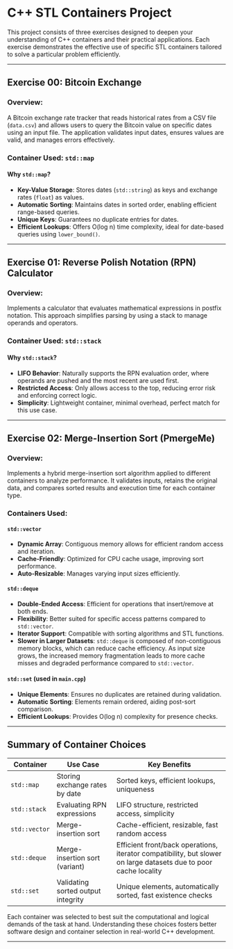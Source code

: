 # C++ STL Containers Project

This project consists of three exercises designed to deepen your understanding of C++ containers and their practical applications. Each exercise demonstrates the effective use of specific STL containers tailored to solve a particular problem efficiently.

---

## Exercise 00: Bitcoin Exchange

### Overview:
A Bitcoin exchange rate tracker that reads historical rates from a CSV file (`data.csv`) and allows users to query the Bitcoin value on specific dates using an input file. The application validates input dates, ensures values are valid, and manages errors effectively.

### Container Used: `std::map`

#### Why `std::map`?
- **Key-Value Storage**: Stores dates (`std::string`) as keys and exchange rates (`float`) as values.
- **Automatic Sorting**: Maintains dates in sorted order, enabling efficient range-based queries.
- **Unique Keys**: Guarantees no duplicate entries for dates.
- **Efficient Lookups**: Offers O(log n) time complexity, ideal for date-based queries using `lower_bound()`.

---

## Exercise 01: Reverse Polish Notation (RPN) Calculator

### Overview:
Implements a calculator that evaluates mathematical expressions in postfix notation. This approach simplifies parsing by using a stack to manage operands and operators.

### Container Used: `std::stack`

#### Why `std::stack`?
- **LIFO Behavior**: Naturally supports the RPN evaluation order, where operands are pushed and the most recent are used first.
- **Restricted Access**: Only allows access to the top, reducing error risk and enforcing correct logic.
- **Simplicity**: Lightweight container, minimal overhead, perfect match for this use case.

---

## Exercise 02: Merge-Insertion Sort (PmergeMe)

### Overview:
Implements a hybrid merge-insertion sort algorithm applied to different containers to analyze performance. It validates inputs, retains the original data, and compares sorted results and execution time for each container type.

### Containers Used:

#### `std::vector`
- **Dynamic Array**: Contiguous memory allows for efficient random access and iteration.
- **Cache-Friendly**: Optimized for CPU cache usage, improving sort performance.
- **Auto-Resizable**: Manages varying input sizes efficiently.

#### `std::deque`
- **Double-Ended Access**: Efficient for operations that insert/remove at both ends.
- **Flexibility**: Better suited for specific access patterns compared to `std::vector`.
- **Iterator Support**: Compatible with sorting algorithms and STL functions.
- **Slower in Larger Datasets**: `std::deque` is composed of non-contiguous memory blocks, which can reduce cache efficiency. As input size grows, the increased memory fragmentation leads to more cache misses and degraded performance compared to `std::vector`.

#### `std::set` (used in `main.cpp`)
- **Unique Elements**: Ensures no duplicates are retained during validation.
- **Automatic Sorting**: Elements remain ordered, aiding post-sort comparison.
- **Efficient Lookups**: Provides O(log n) complexity for presence checks.

---

## Summary of Container Choices

| Container    | Use Case                          | Key Benefits                                                             |
|--------------|------------------------------------|---------------------------------------------------------------------------|
| `std::map`   | Storing exchange rates by date     | Sorted keys, efficient lookups, uniqueness                               |
| `std::stack` | Evaluating RPN expressions         | LIFO structure, restricted access, simplicity                            |
| `std::vector`| Merge-insertion sort               | Cache-efficient, resizable, fast random access                           |
| `std::deque` | Merge-insertion sort (variant)     | Efficient front/back operations, iterator compatibility, but slower on large datasets due to poor cache locality |
| `std::set`   | Validating sorted output integrity | Unique elements, automatically sorted, fast existence checks             |

Each container was selected to best suit the computational and logical demands of the task at hand. Understanding these choices fosters better software design and container selection in real-world C++ development.

---

